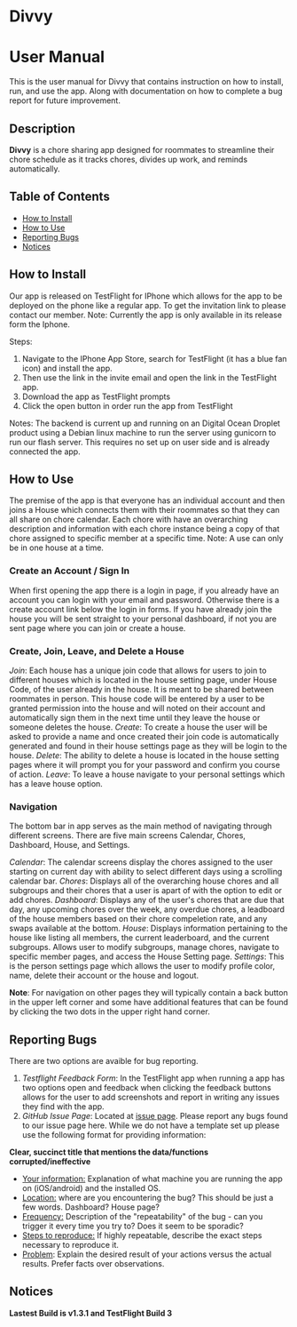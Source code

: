 # Divvy

# User Manual

This is the user manual for Divvy that contains instruction on how to install, run, and use the app. Along with documentation on how to complete a bug report for future improvement.

## Description
**Divvy** is a chore sharing app designed for roommates to streamline their chore schedule as it tracks chores, divides up work, and reminds automatically.

## Table of Contents
- [How to Install](#how-to-install)
- [How to Use](#how-to-use)
- [Reporting Bugs](#reporting-bugs)
- [Notices](#notices)

## How to Install
 Our app is released on TestFlight for IPhone which allows for the app to be deployed on the phone like a regular app. To get the invitation link to please contact our member. 
 Note: Currently the app is only available in its release form the Iphone.

 Steps:
 1. Navigate to the IPhone App Store, search for TestFlight (it has a blue fan icon) and install the app.
 2. Then use the link in the invite email and open the link in the TestFlight app.
 3. Download the app as TestFlight prompts 
 4. Click the open button in order run the app from TestFlight

 Notes: The backend is current up and running on an Digital Ocean Droplet product using a Debian linux machine to run the server using gunicorn to run our flash server. This requires no set up on user side and is already connected the app.

## How to Use
The premise of the app is that everyone has an individual account and then joins a House which connects them with their roommates so that they can all share on chore calendar. Each chore with have an overarching description and information with each chore instance being a copy of that chore assigned to specific member at a specific time.
Note: A use can only be in one house at a time.

### Create an Account / Sign In
When first opening the app there is a login in page, if you already have an account you can login with your email and password. Otherwise there is a create account link below the login in forms. If you have already join the house you will be sent straight to your personal dashboard, if not you are sent page where you can join or create a house.

### Create, Join, Leave, and Delete a House
*Join*: Each house has a unique join code that allows for users to join to different houses which is located in the house setting page, under House Code, of the user already in the house. It is meant to be shared between roommates in person. This house code will be entered by a user to be granted permission into the house and will noted on their account and automatically sign them in the next time until they leave the house or someone deletes the house.
*Create*: To create a house the user will be asked to provide a name and once created their join code is automatically generated and found in their house settings page as they will be login to the house. 
*Delete*: The ability to delete a house is located in the house setting pages where it will prompt you for your password and confirm you course of action.
*Leave*: To leave a house navigate to your personal settings which has a leave house option.

### Navigation
The bottom bar in app serves as the main method of navigating through different screens. There are five main screens Calendar, Chores, Dashboard, House, and Settings.

*Calendar*: The calendar screens display the chores assigned to the user starting on current day with ability to select different days using a scrolling calendar bar.
*Chores*: Displays all of the overarching house chores and all subgroups and their chores that a user is apart of with the option to edit or add chores.
*Dashboard*: Displays any of the user's chores that are due that day, any upcoming chores over the week, any overdue chores, a leadboard of the house members based on their chore compeletion rate, and any swaps available at the bottom. 
*House*: Displays information pertaining to the house like listing all members, the current leaderboard, and the current subgroups. Allows user to modify subgroups, manage chores, navigate to specific member pages, and access the House Setting page.
*Settings*: This is the person settings page which allows the user to modify profile color, name, delete their account or the house and logout.

**Note**: For navigation on other pages they will typically contain a back button in the upper left corner and some have additional features that can be found by clicking the two dots in the upper right hand corner.

## Reporting Bugs
There are two options are avaible for bug reporting.
1. *Testflight Feedback Form*:
In the TestFlight app when running a app has two options open and feedback when clicking the feedback buttons allows for the user to add screenshots and report in writing any issues they find with the app.
2. *GitHub Issue Page*:
Located at [issue page](https://github.com/sonyaouthred/Divvy/issues). Please report any bugs found to our issue page here. While we do not have a template set up please use the following format for providing information:

**Clear, succinct title that mentions the data/functions corrupted/ineffective**

- <ins>Your information:</ins> Explanation of what machine you are running the app on (iOS/android) and the installed OS.
- <ins>Location:</ins> where are you encountering the bug? This should be just a few words. Dashboard? House page?
- <ins>Frequency:</ins> Description of the "repeatability" of the bug - can you trigger it every time you try to? Does it seem to be sporadic?
- <ins>Steps to reproduce:</ins> If highly repeatable, describe the exact steps necessary to reproduce it.
- <ins>Problem</ins>: Explain the desired result of your actions versus the actual results. Prefer facts over observations.

## Notices
**Lastest Build is v1.3.1 and TestFlight Build 3**